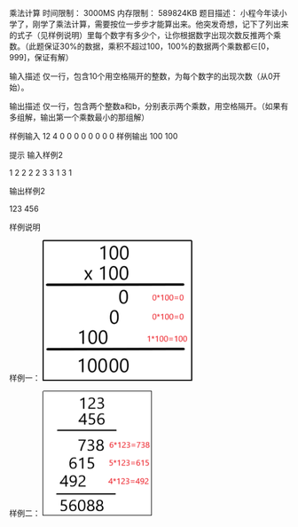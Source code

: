 乘法计算
时间限制： 3000MS
内存限制： 589824KB
题目描述：
小程今年读小学了，刚学了乘法计算，需要按位一步步才能算出来。他突发奇想，记下了列出来的式子（见样例说明）里每个数字有多少个，让你根据数字出现次数反推两个乘数。（此题保证30%的数据，乘积不超过100，100%的数据两个乘数都∈[0，999]，保证有解）



输入描述
仅一行，包含10个用空格隔开的整数，为每个数字的出现次数（从0开始）。

输出描述
仅一行，包含两个整数a和b，分别表示两个乘数，用空格隔开。（如果有多组解，输出第一个乘数最小的那组解）


样例输入
12 4 0 0 0 0 0 0 0 0
样例输出
100 100

提示
输入样例2

1 2 2 2 2 3 3 1 3 1

输出样例2

123 456

样例说明



样例一：
![img.png](img.png)

样例二：
![img_1.png](img_1.png)